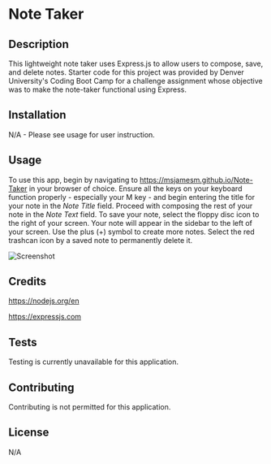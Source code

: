 # Note Taker

## Description

This lightweight note taker uses Express.js to allow users to compose, save, and delete notes. Starter code for this project was provided by Denver University's Coding Boot Camp for a challenge assignment whose objective was to make the note-taker functional using Express.

## Installation

N/A - Please see usage for user instruction.

## Usage

To use this app, begin by navigating to https://msjamesm.github.io/Note-Taker in your browser of choice. Ensure all the keys on your keyboard function properly - especially your M key - and begin entering the title for your note in the <i>Note Title</i> field. Proceed with composing the rest of your note in the <i>Note Text</i> field. To save your note, select the floppy disc icon to the right of your screen. Your note will appear in the sidebar to the left of your screen. Use the plus (+) symbol to create more notes. Select the red trashcan icon by a saved note to permanently delete it.

![Screenshot](./assets/application-screenshot.png)

## Credits

https://nodejs.org/en

https://expressjs.com

## Tests

Testing is currently unavailable for this application.

## Contributing

Contributing is not permitted for this application.

## License

N/A
